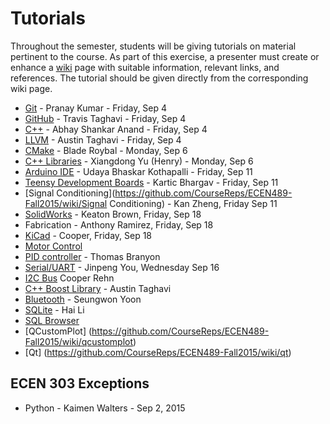 # Tutorials

Throughout the semester, students will be giving tutorials on material pertinent to the course.
As part of this exercise, a presenter must create or enhance a [wiki](https://github.com/CourseReps/ECEN489-Fall2015/wiki) page with suitable information, relevant links, and references.
The tutorial should be given directly from the corresponding wiki page.

* [Git](https://github.com/CourseReps/ECEN489-Fall2015/wiki/git) - Pranay Kumar - Friday, Sep 4
* [GitHub](https://github.com/CourseReps/ECEN489-Fall2015/wiki/github) - Travis Taghavi - Friday, Sep 4
* [C++](https://github.com/CourseReps/ECEN489-Fall2015/wiki/cplusplus) - Abhay Shankar Anand - Friday, Sep 4
* [LLVM](https://github.com/CourseReps/ECEN489-Fall2015/wiki/llvm) - Austin Taghavi - Friday, Sep 4
* [CMake](https://github.com/CourseReps/ECEN489-Fall2015/wiki/cmake) - Blade Roybal - Monday, Sep 6
* [C++ Libraries](https://github.com/CourseReps/ECEN489-Fall2015/wiki/libraries) - Xiangdong Yu (Henry) - Monday, Sep 6
* [Arduino IDE](https://github.com/CourseReps/ECEN489-Fall2015/wiki/arduinoide) - Udaya Bhaskar Kothapalli - Friday, Sep 11
* [Teensy Development Boards](https://github.com/CourseReps/ECEN489-Fall2015/wiki/Teensy-Development-Boards) - Kartic Bhargav - Friday, Sep 11
* [Signal Conditioning](https://github.com/CourseReps/ECEN489-Fall2015/wiki/Signal Conditioning) - Kan Zheng, Friday Sep 11
* [SolidWorks](https://github.com/CourseReps/ECEN489-Fall2015/wiki/solidworks) - Keaton Brown, Friday, Sep 18
* Fabrication - Anthony Ramirez, Friday, Sep 18
* [KiCad](https://github.com/CourseReps/ECEN489-Fall2015/wiki/kicad) - Cooper, Friday, Sep 18
* [Motor Control](https://github.com/CourseReps/ECEN489-Fall2015/wiki/motor)
* [PID controller](https://github.com/CourseReps/ECEN489-Fall2015/wiki/pid) - Thomas Branyon
* [Serial/UART](https://github.com/CourseReps/ECEN489-Fall2015/wiki/serial-uart) - Jinpeng You, Wednesday Sep 16
* [I2C Bus](https://github.com/CourseReps/ECEN489-Fall2015/wiki/i2c) Cooper Rehn
* [C++ Boost Library](https://github.com/CourseReps/ECEN489-Fall2015/wiki/boost) - Austin Taghavi
* [Bluetooth](https://github.com/CourseReps/ECEN489-Fall2015/wiki/bluetooth) - Seungwon Yoon
* [SQLite](https://github.com/CourseReps/ECEN489-Fall2015/wiki/sqlite) - Hai Li
* [SQL Browser](https://github.com/CourseReps/ECEN489-Fall2015/wiki/browser)
* [QCustomPlot] (https://github.com/CourseReps/ECEN489-Fall2015/wiki/qcustomplot)
* [Qt] (https://github.com/CourseReps/ECEN489-Fall2015/wiki/qt)

## ECEN 303 Exceptions

 * Python - Kaimen Walters - Sep 2, 2015
